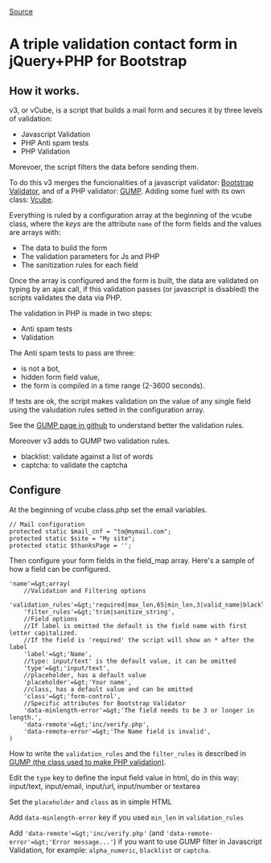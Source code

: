 
[Source](http://orazionelson.github.io/v3/ "Permalink to A triple validation contact form in jQuery+PHP for Bootstrap")

# A triple validation contact form in jQuery+PHP for Bootstrap

## How it works.

v3, or vCube, is a script that builds a mail form and secures it by three levels of validation:

* Javascript Validation
* PHP Anti spam tests
* PHP Validation

Morevoer, the script filters the data before sending them.

To do this v3 merges the funcionalities of a javascript validator: [Bootstrap Validator][1], and of a PHP validator: [GUMP][2]. Adding some fuel with its own class: [Vcube][3].

Everything is ruled by a configuration array at the beginning of the vcube class, where the _keys_ are the attribute `name` of the form fields and the values are arrays with:

* The data to build the form
* The validation parameters for Js and PHP
* The sanitization rules for each field

Once the array is configured and the form is built, the data are validated on typing by an ajax call, if this validation passes (or javascript is disabled) the scripts validates the data via PHP.

The validation in PHP is made in two steps:

* Anti spam tests
* Validation

The Anti spam tests to pass are three:

* is not a bot,
* hidden form field value,
* the form is compiled in a time range (2-3600 seconds).

If tests are ok, the script makes validation on the value of any single field using the valudation rules setted in the configuration array.

See the [GUMP page in github][2] to understand better the validation rules.

Moreover v3 adds to GUMP two validation rules.

* blacklist: validate against a list of words
* captcha: to validate the captcha

## Configure

At the beginning of vcube.class.php set the email variables.

    // Mail configuration
    protected static $mail_cnf = "to@mymail.com";
    protected static $site = "My site";
    protected static $thanksPage = '';

Then configure your form fields in the field_map array. Here's a sample of how a field can be configured.

    'name'=&gt;array(
    	//Validation and Filtering options
    	'validation_rules'=&gt;'required|max_len,65|min_len,3|valid_name|blacklist',
    	'filter_rules'=&gt;'trim|sanitize_string',
    	//Field options
    	//If label is omitted the default is the field name with first letter capitalized.
    	//If the field is 'required' the script will show an * after the label
    	'label'=&gt;'Name',
    	//type: input/text' is the default value, it can be omitted
    	'type'=&gt;'input/text',
    	//placeholder, has a default value
    	'placeholder'=&gt;'Your name',
    	//class, has a default value and can be omitted
    	'class'=&gt;'form-control',
    	//Specific attributes for Bootstrap Validator
    	'data-minlength-error'=&gt;'The field needs to be 3 or longer in length.',
    	'data-remote'=&gt;'inc/verify.php',
    	'data-remote-error'=&gt;'The Name field is invalid',
    )

How to write the `validation_rules` and the `filter_rules` is described in [GUMP (the class used to make PHP validation)][2].

Edit the `type` key to define the input field value in html, do in this way: input/text, input/email, input/url, input/number or textarea

Set the `placeholder` and `class` as in simple HTML

Add `data-minlength-error` key if you used `min_len` in `validation_rules`

Add `'data-remote'=&gt;'inc/verify.php'` (and `'data-remote-error'=&gt;'Error message...'`) if you want to use GUMP filter in Javascript Validation, for example: `alpha_numeric`, `blacklist` or `captcha`.

[1]: http://1000hz.github.io/bootstrap-validator/
[2]: https://github.com/Wixel/GUMP
[3]: https://github.com/orazionelson/v3/blob/master/inc/vcube.class.php
  
